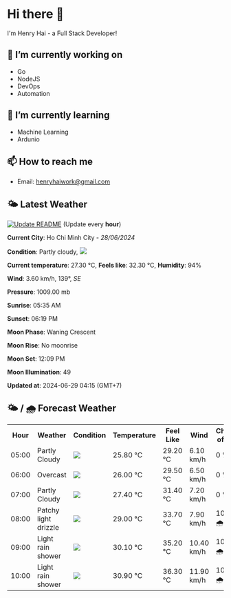 # Hi there 👋

I'm Henry Hai - a Full Stack Developer!

## 🔭 I’m currently working on

- Go
- NodeJS
- DevOps
- Automation

## 🌱 I’m currently learning

- Machine Learning
- Ardunio

## 📫 How to reach me

- Email: <henryhaiwork@gmail.com>

## 🌤️ Latest Weather
[![Update README](https://github.com/henry0hai/henry0hai/actions/workflows/udpateReadme.yml/badge.svg)](https://github.com/henry0hai/henry0hai/actions/workflows/udpateReadme.yml)
(Update every **hour**)
<!-- CURRENT_WEATHER:START -->
**Current City**: Ho Chi Minh City - *28/06/2024*

**Condition**: Partly cloudy, <img src="https://cdn.weatherapi.com/weather/64x64/night/116.png"/>

**Current temperature**: 27.30 °C, **Feels like**: 32.30 °C, **Humidity**: 94%

**Wind**: 3.60 km/h, 139°, *SE*

**Pressure**: 1009.00 mb

**Sunrise**: 05:35 AM

**Sunset**: 06:19 PM

**Moon Phase**: Waning Crescent

**Moon Rise**: No moonrise

**Moon Set**: 12:09 PM

**Moon Illumination**: 49

**Updated at**: 2024-06-29 04:15 (GMT+7)<!-- CURRENT_WEATHER:END -->

## 🌤️ / 🌧️ Forecast Weather
<!-- FORECAST_WEATHER:START -->
<table>
		<tr>
			<th>Hour</th>
			<th>Weather</th>
			<th>Condition</th>
			<th>Temperature</th>
			<th>Feel Like</th>
			<th>Wind</th>
			<th>Chance of Rain</th>
		</tr>
				<tr>
					<td>05:00</td>
					<td>Partly Cloudy </td>
					<td><img src='https://cdn.weatherapi.com/weather/64x64/night/116.png'/></td>
					<td>25.80 °C</td>
					<td>29.20 °C</td>
					<td>6.10 km/h</td>
					<td>0 %</td>
				</tr>
				<tr>
					<td>06:00</td>
					<td>Overcast </td>
					<td><img src='https://cdn.weatherapi.com/weather/64x64/day/122.png'/></td>
					<td>26.00 °C</td>
					<td>29.50 °C</td>
					<td>6.50 km/h</td>
					<td>0 %</td>
				</tr>
				<tr>
					<td>07:00</td>
					<td>Partly Cloudy </td>
					<td><img src='https://cdn.weatherapi.com/weather/64x64/day/116.png'/></td>
					<td>27.40 °C</td>
					<td>31.40 °C</td>
					<td>7.20 km/h</td>
					<td>0 %</td>
				</tr>
				<tr>
					<td>08:00</td>
					<td>Patchy light drizzle</td>
					<td><img src='https://cdn.weatherapi.com/weather/64x64/day/263.png'/></td>
					<td>29.00 °C</td>
					<td>33.70 °C</td>
					<td>7.90 km/h</td>
					<td>100 % 🌧️</td>
				</tr>
				<tr>
					<td>09:00</td>
					<td>Light rain shower</td>
					<td><img src='https://cdn.weatherapi.com/weather/64x64/day/353.png'/></td>
					<td>30.10 °C</td>
					<td>35.20 °C</td>
					<td>10.40 km/h</td>
					<td>100 % 🌧️</td>
				</tr>
				<tr>
					<td>10:00</td>
					<td>Light rain shower</td>
					<td><img src='https://cdn.weatherapi.com/weather/64x64/day/353.png'/></td>
					<td>30.90 °C</td>
					<td>36.30 °C</td>
					<td>11.90 km/h</td>
					<td>100 % 🌧️</td>
				</tr>
</table>
<!-- FORECAST_WEATHER:END -->
